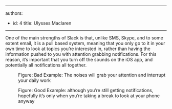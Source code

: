 

---
authors:
  - id: 4
    title: Ulysses Maclaren
---




<span class='intro'> <p>One of the main strengths of Slack is that, unlike SMS, Skype, and to some extent email, it is a pull based system, meaning that you only go to it in your own time to look at topics you’re interested in, rather than having the information pushed to you with attention grabbing notifications. For this reason, it’s important that you turn off the sounds on the iOS app, and potentially all notifications all together.​​​</p> </span>

<dl class="badImage"><dt><img src="/PublishingImages/slack-ios-1.jpg" alt="" /></dt><dd>Figure&#58; Bad Example&#58; The noises will grab your attention and interrupt your daily work</dd></dl><dl class="goodImage"><dt><img src="/PublishingImages/slack-ios-2.jpg" alt="" /></dt><dd>Figure&#58; Good Example&#58; although you’re still getting notifications, hopefully it’s only when you’re taking a break to look at your phone anyway</dd></dl>


